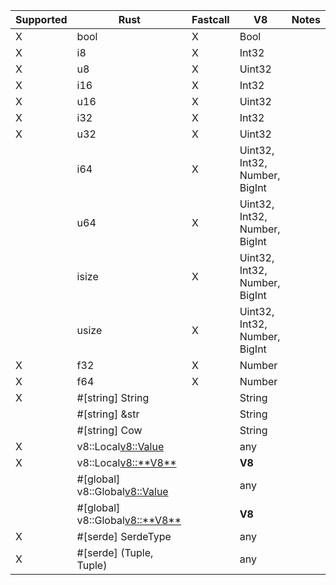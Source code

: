 | Supported | Rust                             | Fastcall | V8                            | Notes |
| --------- | -------------------------------- | -------- | ----------------------------- | ----- |
| X         | bool                             | X        | Bool                          |       |
| X         | i8                               | X        | Int32                         |       |
| X         | u8                               | X        | Uint32                        |       |
| X         | i16                              | X        | Int32                         |       |
| X         | u16                              | X        | Uint32                        |       |
| X         | i32                              | X        | Int32                         |       |
| X         | u32                              | X        | Uint32                        |       |
|           | i64                              | X        | Uint32, Int32, Number, BigInt |       |
|           | u64                              | X        | Uint32, Int32, Number, BigInt |       |
|           | isize                            | X        | Uint32, Int32, Number, BigInt |       |
|           | usize                            | X        | Uint32, Int32, Number, BigInt |       |
| X         | f32                              | X        | Number                        |       |
| X         | f64                              | X        | Number                        |       |
| X         | #[string] String                 |          | String                        |       |
|           | #[string] &str                   |          | String                        |       |
|           | #[string] Cow<str>               |          | String                        |       |
| X         | v8::Local<v8::Value>             |          | any                           |       |
| X         | v8::Local<v8::**V8**>            |          | **V8**                        |       |
|           | #[global] v8::Global<v8::Value>  |          | any                           |       |
|           | #[global] v8::Global<v8::**V8**> |          | **V8**                        |       |
| X         | #[serde] SerdeType               |          | any                           |       |
| X         | #[serde] (Tuple, Tuple)          |          | any                           |       |
